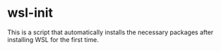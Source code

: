# wsl-init
This is a script that automatically installs the necessary packages after installing WSL for the first time.

